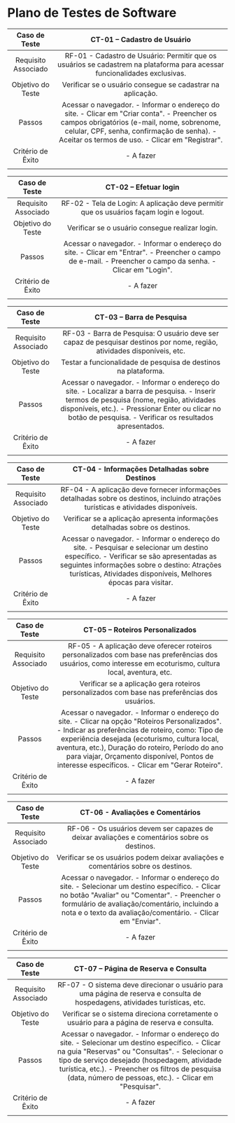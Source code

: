 # Plano de Testes de Software

| **Caso de Teste** 	| **CT-01 – Cadastro de Usuário** |
|:---:	|:---:	|
| Requisito Associado 	| RF-01 - Cadastro de Usuário: Permitir que os usuários se cadastrem na plataforma para acessar funcionalidades exclusivas. |
| Objetivo do Teste 	| Verificar se o usuário consegue se cadastrar na aplicação. |
| Passos 	| Acessar o navegador. - Informar o endereço do site. - Clicar em "Criar conta". - Preencher os campos obrigatórios (e-mail, nome, sobrenome, celular, CPF, senha, confirmação de senha). - Aceitar os termos de uso. - Clicar em "Registrar". |
| Critério de Êxito | - A fazer |
|  	|  	|

| **Caso de Teste** 	| **CT-02 – Efetuar login**	|
|:---:	|:---:	|
| Requisito Associado | RF-02 - Tela de Login: A aplicação deve permitir que os usuários façam login e logout. |
| Objetivo do Teste 	| Verificar se o usuário consegue realizar login. |
| Passos 	| Acessar o navegador. - Informar o endereço do site. - Clicar em "Entrar". - Preencher o campo de e-mail. - Preencher o campo da senha. - Clicar em "Login". |
| Critério de Êxito | - A fazer |
|  	|  	|

| **Caso de Teste** 	| **CT-03 – Barra de Pesquisa** 	|
|:---:	|:---:	|
| Requisito Associado | RF-03 - Barra de Pesquisa: O usuário deve ser capaz de pesquisar destinos por nome, região, atividades disponíveis, etc. |
| Objetivo do Teste | Testar a funcionalidade de pesquisa de destinos na plataforma. |
| Passos | Acessar o navegador. - Informar o endereço do site. - Localizar a barra de pesquisa. - Inserir termos de pesquisa (nome, região, atividades disponíveis, etc.). - Pressionar Enter ou clicar no botão de pesquisa. - Verificar os resultados apresentados. |
| Critério de Êxito | - A fazer |
|  	|  	|

| **Caso de Teste** 	| **CT-04 - Informações Detalhadas sobre Destinos** 	|
|:---:	|:---:	|
| Requisito Associado | RF-04 - A aplicação deve fornecer informações detalhadas sobre os destinos, incluindo atrações turísticas e atividades disponíveis. |
| Objetivo do Teste | Verificar se a aplicação apresenta informações detalhadas sobre os destinos. |
| Passos | Acessar o navegador. - Informar o endereço do site. - Pesquisar e selecionar um destino específico. - Verificar se são apresentadas as seguintes informações sobre o destino: Atrações turísticas, Atividades disponíveis, Melhores épocas para visitar. |
| Critério de Êxito | - A fazer |
|  	|  	|

| **Caso de Teste** 	| **CT-05 – Roteiros Personalizados** 	|
|:---:	|:---:	|
| Requisito Associado | RF-05 - A aplicação deve oferecer roteiros personalizados com base nas preferências dos usuários, como interesse em ecoturismo, cultura local, aventura, etc. |
| Objetivo do Teste | Verificar se a aplicação gera roteiros personalizados com base nas preferências dos usuários. |
| Passos | Acessar o navegador. - Informar o endereço do site. - Clicar na opção "Roteiros Personalizados". - Indicar as preferências de roteiro, como: Tipo de experiência desejada (ecoturismo, cultura local, aventura, etc.), Duração do roteiro, Período do ano para viajar, Orçamento disponível, Pontos de interesse específicos. - Clicar em "Gerar Roteiro". |
| Critério de Êxito | - A fazer |
|  	|  	|

| **Caso de Teste** 	| **CT-06 - Avaliações e Comentários** 	|
|:---:	|:---:	|
| Requisito Associado | RF-06 - Os usuários devem ser capazes de deixar avaliações e comentários sobre os destinos. |
| Objetivo do Teste | Verificar se os usuários podem deixar avaliações e comentários sobre os destinos. |
| Passos | Acessar o navegador. - Informar o endereço do site. - Selecionar um destino específico. - Clicar no botão "Avaliar" ou "Comentar". - Preencher o formulário de avaliação/comentário, incluindo a nota e o texto da avaliação/comentário. - Clicar em "Enviar". |
| Critério de Êxito | - A fazer |
|  	|  	|

| **Caso de Teste** 	| **CT-07 – Página de Reserva e Consulta** 	|
|:---:	|:---:	|
| Requisito Associado | RF-07 - O sistema deve direcionar o usuário para uma página de reserva e consulta de hospedagens, atividades turísticas, etc. |
| Objetivo do Teste | Verificar se o sistema direciona corretamente o usuário para a página de reserva e consulta. |
| Passos | Acessar o navegador. - Informar o endereço do site. - Selecionar um destino específico. - Clicar na guia "Reservas" ou "Consultas". - Selecionar o tipo de serviço desejado (hospedagem, atividade turística, etc.). - Preencher os filtros de pesquisa (data, número de pessoas, etc.). - Clicar em "Pesquisar". |
| Critério de Êxito | - A fazer |
|  	|  	|
